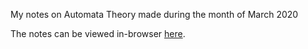 My notes on Automata Theory made during the month of March 2020

The notes can be viewed in-browser [here](https://amitrajaraman.github.io/notes/automata-th/Automata_Theory.pdf).
